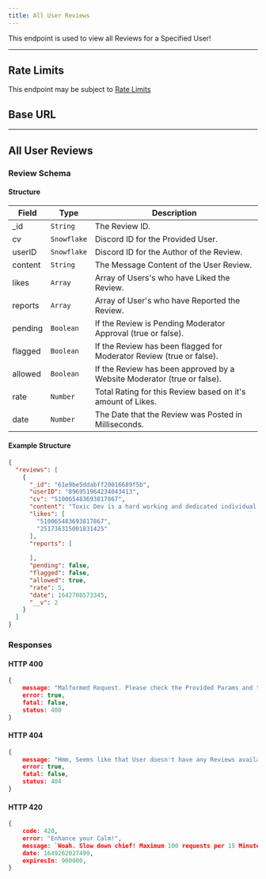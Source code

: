 ```yaml
---
title: All User Reviews
---
```

 
This endpoint is used to view all Reviews for a Specified User!

---

## Rate Limits 

This endpoint may be subject to [Rate Limits](/developers/versions/v2.0.0/resources/rateLimits/)

## Base URL
<Route method="GET" path="https://api.dscjobs.org" />

---

## All User Reviews

<Route method="GET" path="/v2/rev/all/:userID" />

### Review Schema

#### Structure
| Field     | Type        | Description                                                                                         |
| --------- | ----------- | --------------------------------------------------------------------------------------------------- |
| _id       | `String`    | The Review ID.                                                                                      |
| cv        | `Snowflake` | Discord ID for the Provided User.                                                                   |
| userID    | `Snowflake` | Discord ID for the Author of the Review.                                                            |
| content   | `String`    | The Message Content of the User Review.                                                             |
| likes     | `Array`     | Array of Users's who have Liked the Review.                                                         |
| reports   | `Array`     | Array of User's who have Reported the Review.                                                       |
| pending   | `Boolean`   | If the Review is Pending Moderator Approval (true or false).                                        |
| flagged   | `Boolean`   | If the Review has been flagged for Moderator Review (true or false).                                |
| allowed   | `Boolean`   | If the Review has been approved by a Website Moderator (true or false).                             |
| rate      | `Number`    | Total Rating for this Review based on it's amount of Likes.                                         |
| date      | `Number`    | The Date that the Review was Posted in Milliseconds.                                                |

#### Example Structure
```json
{
  "reviews": [
    {
      "_id": "61e9be5ddabff20016689f5b",
      "userID": "896951964234043413",
      "cv": "510065483693817867",
      "content": "Toxic Dev is a hard working and dedicated individual! There is no half done work, and he only puts forth his best. If you're looking for someone who will treat your project like their own and is professional you have found it with Toxic. ",
      "likes": [
        "510065483693817867",
        "251736315001831425"
      ],
      "reports": [
        
      ],
      "pending": false,
      "flagged": false,
      "allowed": true,
      "rate": 5,
      "date": 1642708573345,
      "__v": 2
    }
  ]
}
```

### Responses

#### HTTP 400
```json
{
    message: "Malformed Request. Please check the Provided Params and try again!",
    error: true,
    fatal: false,
    status: 400
}
```

#### HTTP 404
```json
{
    message: "Hmm, Seems like that User doesn't have any Reviews available!",
    error: true,
    fatal: false,
    status: 404
}
```

#### HTTP 420
```json
{
    code: 420,
    error: "Enhance your Calm!",
    message: `Woah. Slow down chief! Maximum 100 requests per 15 Minutes`,
    date: 1649262027499,
    expiresIn: 900000,
}
```

